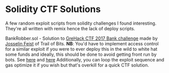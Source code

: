 # Solidity CTF Solutions
A few random exploit scripts from solidity challenges I found interesting. They're all written with remix hence the lack of deploy scripts.

BankRobber.sol - Solution to [GreHack CTF 2017 Bank challenge](https://github.com/GreHack/CTF-challs/tree/master/2017/Blockchain/300%20-%20Bank) made by [Josselin Feist](https://twitter.com/Montyly) of Trail of Bits.
**NB**: You'd have to implement access control for a similar exploit if you were to ever deploy this in the wild to white hat some funds and ideally, this should be done to avoid getting front run by bots. See [here](https://www.paradigm.xyz/2020/08/ethereum-is-a-dark-forest) and [here](https://samczsun.com/escaping-the-dark-forest/) Additionally, you can loop the exploit sequence and gas optimize it if you wish but that's overkill for a quick CTF solution.

